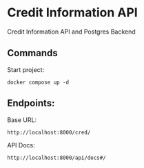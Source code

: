 # Credit Information API
Credit Information API and Postgres Backend

## Commands
Start project:
```
docker compose up -d
```

## Endpoints:
Base URL:
```
http://localhost:8000/cred/
```

API Docs:
```
http://localhost:8000/api/docs#/
```
